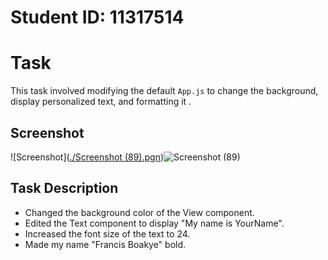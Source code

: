 # Student ID: 11317514

# Task

This task involved modifying the default `App.js` to change the background, display personalized text, and formatting it .

## Screenshot

![Screenshot]([./Screenshot (89).pgn](https://github.com/BFrancis-CEO/rn-assignment2-11317514/blob/main/Screenshot%20(89).png))![Screenshot (89)](https://github.com/BFrancis-CEO/rn-assignment2-11317514/assets/173408011/3c2b9168-0189-4ecd-a959-17fe978ad4a0)


## Task Description

- Changed the background color of the View component.
- Edited the Text component to display "My name is YourName".
- Increased the font size of the text to 24.
- Made my name "Francis Boakye" bold.
